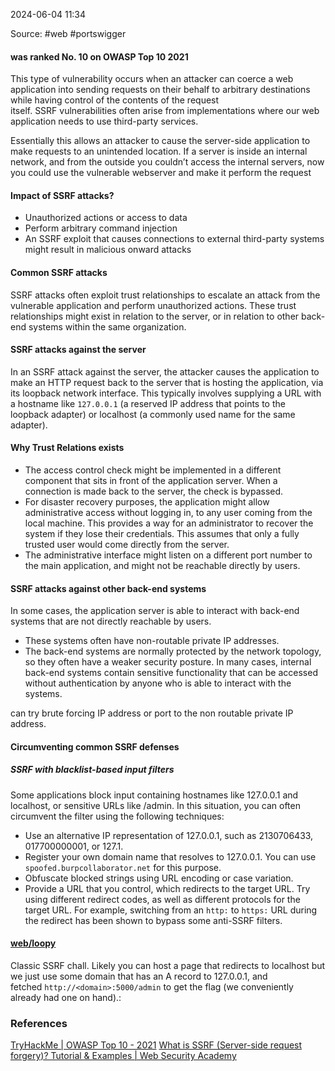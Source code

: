 
2024-06-04 11:34

Source: #web #portswigger 
#### was ranked No. 10 on OWASP Top 10 2021

This type of vulnerability occurs when an attacker can coerce a web application into sending requests on their behalf to arbitrary destinations while having control of the contents of the request itself. SSRF vulnerabilities often arise from implementations where our web application needs to use third-party services.

Essentially this allows an attacker to cause the server-side application to make requests to an unintended location. If a server is inside an internal network, and from the outside you couldn’t access the internal servers, now you could use the vulnerable webserver and make it perform the request

#### Impact of SSRF attacks?

- Unauthorized actions or access to data 
- Perform arbitrary command injection
- An SSRF exploit that causes connections to external third-party systems might result in malicious onward attacks

#### Common SSRF attacks

SSRF attacks often exploit trust relationships to escalate an attack from the vulnerable application and perform unauthorized actions. These trust relationships might exist in relation to the server, or in relation to other back-end systems within the same organization.

#### SSRF attacks against the server 

In an SSRF attack against the server, the attacker causes the application to make an HTTP request back to the server that is hosting the application, via its loopback network interface. This typically involves supplying a URL with a hostname like `127.0.0.1` (a reserved IP address that points to the loopback adapter) or localhost (a commonly used name for the same adapter).

#### Why Trust Relations exists 

- The access control check might be implemented in a different component that sits in front of the application server. When a connection is made back to the server, the check is bypassed.
- For disaster recovery purposes, the application might allow administrative access without logging in, to any user coming from the local machine. This provides a way for an administrator to recover the system if they lose their credentials. This assumes that only a fully trusted user would come directly from the server.
- The administrative interface might listen on a different port number to the main application, and might not be reachable directly by users.

#### SSRF attacks against other back-end systems

In some cases, the application server is able to interact with back-end systems that are not directly reachable by users. 
- These systems often have non-routable private IP addresses. 
- The back-end systems are normally protected by the network topology, so they often have a weaker security posture. In many cases, internal back-end systems contain sensitive functionality that can be accessed without authentication by anyone who is able to interact with the systems.

can try brute forcing IP address or port to the non routable private IP address.

#### Circumventing common SSRF defenses
##### SSRF with blacklist-based input filters

Some applications block input containing hostnames like 127.0.0.1 and localhost, or sensitive URLs like /admin. In this situation, you can often circumvent the filter using the following techniques:

- Use an alternative IP representation of 127.0.0.1, such as 2130706433, 017700000001, or 127.1.
- Register your own domain name that resolves to 127.0.0.1. You can use `spoofed.burpcollaborator.net` for this purpose.
- Obfuscate blocked strings using URL encoding or case variation.
- Provide a URL that you control, which redirects to the target URL. Try using different redirect codes, as well as different protocols for the target URL. For example, switching from an `http:` to `https:` URL during the redirect has been shown to bypass some anti-SSRF filters.



#### [web/loopy](https://ctf.gg/blog/tjctf-2025/beginner-web)

Classic SSRF chall. Likely you can host a page that redirects to localhost but we just use some domain that has an A record to 127.0.0.1, and fetched `http://<domain>:5000/admin` to get the flag (we conveniently already had one on hand).:

### References
[TryHackMe | OWASP Top 10 - 2021](https://tryhackme.com/r/room/owasptop102021)
[What is SSRF (Server-side request forgery)? Tutorial & Examples | Web Security Academy](https://portswigger.net/web-security/ssrf)